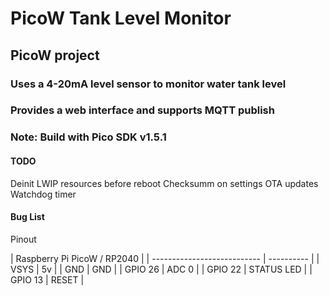 # PicoW Tank Level Monitor

## PicoW project

### Uses a 4-20mA level sensor to monitor water tank level

### Provides a web interface and supports MQTT publish

### Note: Build with Pico SDK v1.5.1

#### TODO

Deinit LWIP resources before reboot
Checksumm on settings
OTA updates
Watchdog timer

#### Bug List

Pinout

| Raspberry Pi PicoW / RP2040 |
| --------------------------- | ---------- |
| VSYS                        | 5v         |
| GND                         | GND        |
| GPIO 26                     | ADC 0      |
| GPIO 22                     | STATUS LED |
| GPIO 13                     | RESET      |
